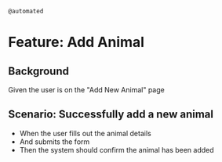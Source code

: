 `@automated`
# Feature: Add Animal

## Background

Given the user is on the "Add New Animal" page

## Scenario: Successfully add a new animal

* When the user fills out the animal details
* And submits the form
* Then the system should confirm the animal has been added
